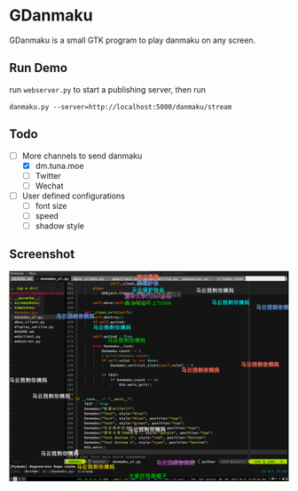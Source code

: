 # GDanmaku

GDanmaku is a small GTK program to play danmaku on any screen.

## Run Demo

run `webserver.py` to start a publishing server, then run 

```
danmaku.py --server=http://localhost:5000/danmaku/stream
```

## Todo

- [ ] More channels to send danmaku
    - [x] dm.tuna.moe
    - [ ] Twitter
    - [ ] Wechat
- [ ] User defined configurations
    - [ ] font size
    - [ ] speed
    - [ ] shadow style

## Screenshot

![](https://raw.githubusercontent.com/bigeagle/gdanmaku/master/screenshots/danmaku.png)
